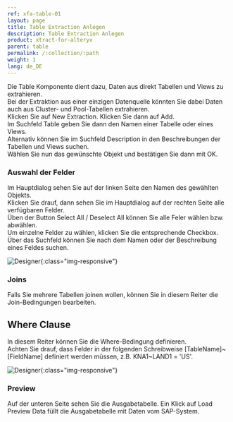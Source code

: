 ```yaml
---
ref: xfa-table-01
layout: page
title: Table Extraction Anlegen
description: Table Extraction Anlegen
product: xtract-for-alteryx
parent: table
permalink: /:collection/:path
weight: 1
lang: de_DE
---
```


Die Table Komponente dient dazu, Daten aus direkt Tabellen und Views zu extrahieren. <br>
Bei der Extraktion aus einer einzigen Datenquelle könnten Sie dabei Daten auch aus Cluster- und Pool-Tabellen extrahieren. <br>
Klicken Sie auf New Extraction. Klicken Sie dann auf Add. <br>
Im Suchfeld Table geben Sie dann den Namen einer Tabelle oder eines Views.<br> 
Alternativ können Sie im Suchfeld Description in den Beschreibungen der Tabellen und Views suchen.<br> 
Wählen Sie nun das gewünschte Objekt und bestätigen Sie dann mit OK.<br> 


### Auswahl der Felder
Im Hauptdialog sehen Sie auf der linken Seite den Namen des gewählten Objekts.<br>
Klicken Sie drauf, dann sehen Sie im Hauptdialog auf der rechten Seite alle verfügbaren Felder. <br> 
Üben der Button Select All / Deselect All können Sie alle Feler wählen bzw. abwählen. <br>
Um einzelne Felder zu wählen, klicken Sie die entsprechende Checkbox. <br>
Über das Suchfeld können Sie nach dem Namen oder der Beschreibung eines Feldes suchen.<br>

![Designer](/img/content/xfa/xfa-table-settings.png){:class="img-responsive"}

### Joins
Falls Sie mehrere Tabellen joinen wollen, können Sie in diesem Reiter die Join-Bedingungen bearbeiten.<br> 

## Where Clause
In diesem Reiter können Sie die Where-Bedingung definieren.<br> 
Achten Sie drauf, dass Felder in der folgenden Schreibweise [TableName]~[FieldName] definiert werden müssen, z.B. KNA1~LAND1 = 'US'.

![Designer](/img/content/xfa/xfa-table-settings.png){:class="img-responsive"} 

### Preview 
Auf der unteren Seite sehen Sie die Ausgabetabelle. Ein Klick auf Load Preview Data füllt die Ausgabetabelle mit Daten vom SAP-System.<br>
